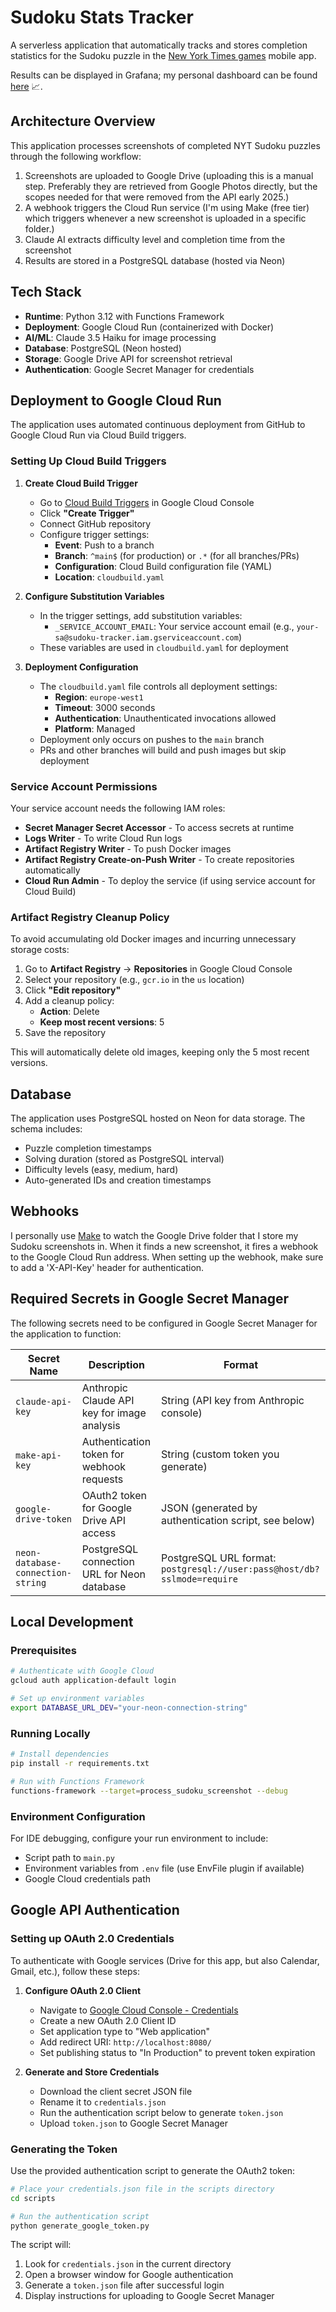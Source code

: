 # Sudoku Stats Tracker

A serverless application that automatically tracks and stores completion statistics for the Sudoku puzzle in the [New York Times games](https://www.nytco.com/games/) mobile app. 

Results can be displayed in Grafana; my personal dashboard can be found [here](https://sudokutracker.grafana.net/public-dashboards/021f11e0932e4ed6b98887bf008fc8de) 📈. 

## Architecture Overview

This application processes screenshots of completed NYT Sudoku puzzles through the following workflow:
1. Screenshots are uploaded to Google Drive (uploading this is a manual step. Preferably they are retrieved from Google Photos directly, but the scopes needed for that were removed from the API early 2025.)
2. A webhook triggers the Cloud Run service (I'm using Make (free tier) which triggers whenever a new screenshot is uploaded in a specific folder.)
3. Claude AI extracts difficulty level and completion time from the screenshot
4. Results are stored in a PostgreSQL database (hosted via Neon)

## Tech Stack

- **Runtime**: Python 3.12 with Functions Framework
- **Deployment**: Google Cloud Run (containerized with Docker)
- **AI/ML**: Claude 3.5 Haiku for image processing
- **Database**: PostgreSQL (Neon hosted)
- **Storage**: Google Drive API for screenshot retrieval
- **Authentication**: Google Secret Manager for credentials

## Deployment to Google Cloud Run

The application uses automated continuous deployment from GitHub to Google Cloud Run via Cloud Build triggers.

### Setting Up Cloud Build Triggers

1. **Create Cloud Build Trigger**
   - Go to [Cloud Build Triggers](https://console.cloud.google.com/cloud-build/triggers) in Google Cloud Console
   - Click **"Create Trigger"**
   - Connect GitHub repository
   - Configure trigger settings:
     - **Event**: Push to a branch
     - **Branch**: `^main$` (for production) or `.*` (for all branches/PRs)
     - **Configuration**: Cloud Build configuration file (YAML)
     - **Location**: `cloudbuild.yaml`

2. **Configure Substitution Variables**
   - In the trigger settings, add substitution variables:
     - `_SERVICE_ACCOUNT_EMAIL`: Your service account email (e.g., `your-sa@sudoku-tracker.iam.gserviceaccount.com`)
   - These variables are used in `cloudbuild.yaml` for deployment

3. **Deployment Configuration**
   - The `cloudbuild.yaml` file controls all deployment settings:
     - **Region**: `europe-west1`
     - **Timeout**: 3000 seconds
     - **Authentication**: Unauthenticated invocations allowed
     - **Platform**: Managed
   - Deployment only occurs on pushes to the `main` branch
   - PRs and other branches will build and push images but skip deployment

### Service Account Permissions

Your service account needs the following IAM roles:
- **Secret Manager Secret Accessor** - To access secrets at runtime
- **Logs Writer** - To write Cloud Run logs
- **Artifact Registry Writer** - To push Docker images
- **Artifact Registry Create-on-Push Writer** - To create repositories automatically
- **Cloud Run Admin** - To deploy the service (if using service account for Cloud Build)

### Artifact Registry Cleanup Policy

To avoid accumulating old Docker images and incurring unnecessary storage costs:
1. Go to **Artifact Registry** → **Repositories** in Google Cloud Console
2. Select your repository (e.g., `gcr.io` in the `us` location)
3. Click **"Edit repository"**
4. Add a cleanup policy:
   - **Action**: Delete
   - **Keep most recent versions**: 5
5. Save the repository

This will automatically delete old images, keeping only the 5 most recent versions.

## Database

The application uses PostgreSQL hosted on Neon for data storage. The schema includes:
- Puzzle completion timestamps
- Solving duration (stored as PostgreSQL interval)
- Difficulty levels (easy, medium, hard)
- Auto-generated IDs and creation timestamps

## Webhooks

I personally use [Make](https://www.make.com/en) to watch the Google Drive folder that I store my
Sudoku screenshots in. When it finds a new screenshot, it fires a webhook to the Google Cloud Run
address. When setting up the webhook, make sure to add a 'X-API-Key' header for authentication.

## Required Secrets in Google Secret Manager

The following secrets need to be configured in Google Secret Manager for the application to function:

| Secret Name | Description | Format                                                                  |
|------------|-------------|-------------------------------------------------------------------------|
| `claude-api-key` | Anthropic Claude API key for image analysis | String (API key from Anthropic console)                                 |
| `make-api-key` | Authentication token for webhook requests | String (custom token you generate)                                      |
| `google-drive-token` | OAuth2 token for Google Drive API access | JSON (generated by authentication script, see below)                    |
| `neon-database-connection-string` | PostgreSQL connection URL for Neon database | PostgreSQL URL format: `postgresql://user:pass@host/db?sslmode=require` |

## Local Development

### Prerequisites
```bash
# Authenticate with Google Cloud
gcloud auth application-default login

# Set up environment variables
export DATABASE_URL_DEV="your-neon-connection-string"
```

### Running Locally
```bash
# Install dependencies
pip install -r requirements.txt

# Run with Functions Framework
functions-framework --target=process_sudoku_screenshot --debug
```

### Environment Configuration
For IDE debugging, configure your run environment to include:
- Script path to `main.py`
- Environment variables from `.env` file (use EnvFile plugin if available)
- Google Cloud credentials path 

## Google API Authentication

### Setting up OAuth 2.0 Credentials

To authenticate with Google services (Drive for this app, but also Calendar, Gmail, etc.), follow 
these steps:

1. **Configure OAuth 2.0 Client**
   - Navigate to [Google Cloud Console - Credentials](https://console.cloud.google.com/apis/credentials)
   - Create a new OAuth 2.0 Client ID
   - Set application type to "Web application"
   - Add redirect URI: `http://localhost:8080/`
   - Set publishing status to "In Production" to prevent token expiration

2. **Generate and Store Credentials**
   - Download the client secret JSON file
   - Rename it to `credentials.json`
   - Run the authentication script below to generate `token.json`
   - Upload `token.json` to Google Secret Manager

### Generating the Token

Use the provided authentication script to generate the OAuth2 token:

```bash
# Place your credentials.json file in the scripts directory
cd scripts

# Run the authentication script
python generate_google_token.py
```

The script will:
1. Look for `credentials.json` in the current directory
2. Open a browser window for Google authentication
3. Generate a `token.json` file after successful login
4. Display instructions for uploading to Google Secret Manager